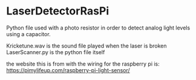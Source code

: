 # LaserDetectorRasPi
Python file used with a photo resistor in order to detect analog light levels using a capacitor.

Kricketune.wav is the sound file played when the laser is broken
LaserScanner.py is the python file itself

the website this is from with the wiring for the raspberry pi is:
https://pimylifeup.com/raspberry-pi-light-sensor/
